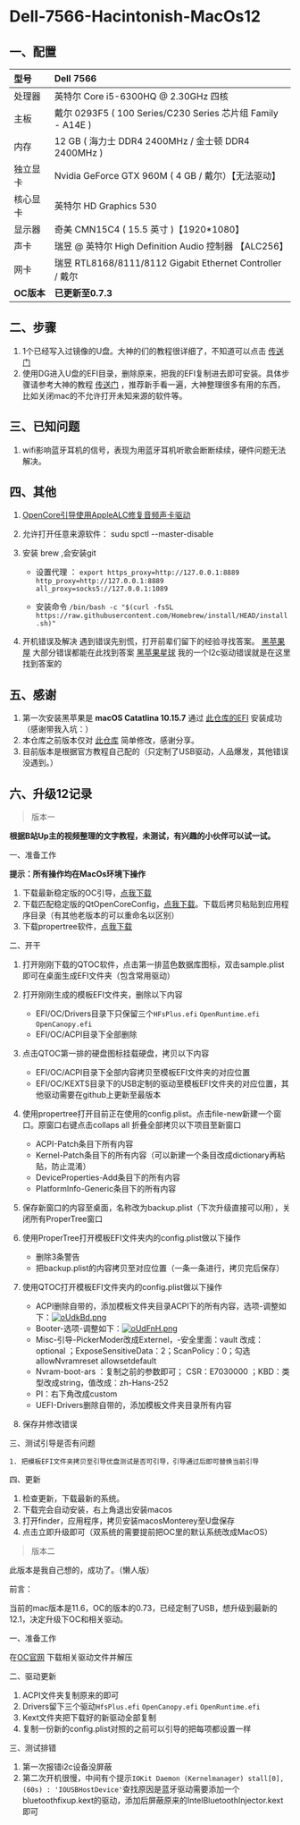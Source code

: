 # Dell-7566-Hacintonish-MacOs12

## 一、配置

| 型号 | Dell 7566 |
| :-----| :---- |
| 处理器 | 英特尔 Core i5-6300HQ @ 2.30GHz 四核 |
| 主板  | 戴尔 0293F5 ( 100 Series/C230 Series 芯片组 Family - A14E ) |
|   内存 |  12 GB ( 海力士 DDR4 2400MHz / 金士顿 DDR4 2400MHz )  |
| 独立显卡 | Nvidia GeForce GTX 960M ( 4 GB / 戴尔）【无法驱动】 |
| 核心显卡 | 英特尔 HD Graphics 530 |
|  显示器| 奇美 CMN15C4 ( 15.5 英寸 )【1920*1080】 |
|  声卡| 瑞昱 @ 英特尔 High Definition Audio 控制器 【ALC256】 |
| 网卡| 瑞昱 RTL8168/8111/8112 Gigabit Ethernet Controller / 戴尔|
| **OC版本** | **已更新至0.7.3** |

## 二、步骤

1. 1个已经写入过镜像的U盘。大神的们的教程很详细了，不知道可以点击 [传送门](https://blog.daliansky.net/) 
2. 使用DG进入U盘的EFI目录，删除原来，把我的EFI复制进去即可安装。具体步骤请参考大神的教程 [传送门](https://blog.daliansky.net/Lenovo-Tianyi-510s-Mini-and-macOS-BigSur-Installation-Tutorial.html) ，推荐新手看一遍，大神整理很多有用的东西，比如关闭mac的不允许打开未知来源的软件等。

## 三、已知问题

1. wifi影响蓝牙耳机的信号，表现为用蓝牙耳机听歌会断断续续，硬件问题无法解决。

## 四、其他
1. [OpenCore引导使用AppleALC修复音频声卡驱动](http://imacos.top/2020/04/23/1004-3/)

2. 允许打开任意来源软件： sudu spctl --master-disable

3. 安装 brew ,会安装git

   - 设置代理 ：
    ` export https_proxy=http://127.0.0.1:8889 http_proxy=http://127.0.0.1:8889 all_proxy=socks5://127.0.0.1:1089 `
   
   - 安装命令 
     ` /bin/bash -c "$(curl -fsSL https://raw.githubusercontent.com/Homebrew/install/HEAD/install.sh)" `

4. 开机错误及解决
	遇到错误先别慌，打开前辈们留下的经验寻找答案。
	[黑苹果屋](http://imacos.top/2021/01/19/0154/)    大部分错误都能在此找到答案
	[黑苹果星球](https://heipg.cn/tutorial/opencore-install-errors-handbook.html)  我的一个I2c驱动错误就是在这里找到答案的
## 五、感谢
1. 第一次安装黑苹果是 **macOS Catatlina 10.15.7** 通过 [此仓库的EFI](https://github.com/thinhnpptit/hackintosh-OC-catalina-dell-7566-i5) 安装成功（感谢带我入坑：）
2. 本仓库之前版本仅对 [此仓库](https://github.com/worship76/dell7559_Hackintosh_BigSur) 简单修改，感谢分享。
3. 目前版本是根据官方教程自己配的（只定制了USB驱动，人品爆发，其他错误没遇到。）

## 六、升级12记录

> 版本一

**根据B站Up主的视频整理的文字教程，未测试，有兴趣的小伙伴可以试一试。**

一、准备工作

**提示：所有操作均在MacOs环境下操作**

1. 下载最新稳定版的OC引导，[点我下载](https://github.com/acidanthera/OpenCorePkg)
2. 下载匹配稳定版的QtOpenCoreConfig，[点我下载](https://github.com/ic005k/QtOpenCoreConfig)。下载后拷贝粘贴到应用程序目录（有其他老版本的可以重命名以区别）
3. 下载propertree软件，[点我下载](https://github.com/corpnewt/ProperTree)

二、开干

1. 打开刚刚下载的QTOC软件，点击第一排蓝色数据库图标，双击sample.plist即可在桌面生成EFI文件夹（包含常用驱动）
2. 打开刚刚生成的模板EFI文件夹，删除以下内容
   - EFI/OC/Drivers目录下只保留三个`HFsPlus.efi` `OpenRuntime.efi` `OpenCanopy.efi`
   - EFI/OC/ACPI目录下全部删除

3. 点击QTOC第一排的硬盘图标挂载硬盘，拷贝以下内容
   - EFI/OC/ACPI目录下全部内容拷贝至模板EFI文件夹的对应位置
   - EFI/OC/KEXTS目录下的USB定制的驱动至模板EFI文件夹的对应位置，其他驱动需要在github上更新至最版本

4. 使用propertree打开目前正在使用的config.plist。点击file-new新建一个窗口。原窗口右键点击collaps all 折叠全部拷贝以下项目至新窗口
   - ACPI-Patch条目下所有内容
   - Kernel-Patch条目下的所有内容（可以新建一个条目改成dictionary再粘贴，防止混淆）
   - DeviceProperties-Add条目下的所有内容
   - PlatformInfo-Generic条目下的所有内容
5. 保存新窗口的内容至桌面，名称改为backup.plist（下次升级直接可以用），关闭所有ProperTree窗口
6. 使用ProperTree打开模板EFI文件夹内的config.plist做以下操作
   - 删除3条警告
   - 把backup.plist的内容拷贝至对应位置（一条一条进行，拷贝完后保存）

7. 使用QTOC打开模板EFI文件夹内的config.plist做以下操作
   - ACPI删除自带的，添加模板文件夹目录ACPI下的所有内容，选项-调整如下：[![oUdkBd.png](https://z3.ax1x.com/2021/12/03/oUdkBd.png)](https://imgtu.com/i/oUdkBd)
   - Booter-选项-调整如下：[![oUdFnH.png](https://z3.ax1x.com/2021/12/03/oUdFnH.png)](https://imgtu.com/i/oUdFnH)
   - Misc-引导-PickerModer改成Externel，-安全里面：vault 改成：optional ；ExposeSensitiveData：2；ScanPolicy：0；勾选allowNvramreset allowsetdefault
   - Nvram-boot-ars ：复制之前的参数即可； CSR：E7030000 ；KBD：类型改成string，值改成：zh-Hans-252
   - PI：右下角改成custom
   - UEFI-Drivers删除自带的，添加模板文件夹目录所有内容

8. 保存并修改错误

三、测试引导是否有问题

 	1. 把模板EFI文件夹拷贝至引导优盘测试是否可引导，引导通过后即可替换当前引导

四、更新

1. 检查更新，下载最新的系统。
2. 下载完会自动安装，右上角退出安装macos
3. 打开finder，应用程序，拷贝安装macosMonterey至U盘保存
4. 点击立即升级即可（双系统的需要提前把OC里的默认系统改成MacOS）

> 版本二

此版本是我自己想的，成功了。（懒人版）

前言：

当前的mac版本是11.6，OC的版本的0.73，已经定制了USB，想升级到最新的12.1，决定升级下OC和相关驱动。

一、准备工作

在[OC官网](https://dortania.github.io/OpenCore-Install-Guide/ktext.html) 下载相关驱动文件并解压

二、驱动更新

1. ACPI文件夹复制原来的即可
2. Drivers留下三个驱动`HfsPlus.efi` `OpenCanopy.efi` `OpenRuntime.efi`
3. Kext文件夹把下载好的新驱动全部复制
4. 复制一份新的config.plist对照的之前可以引导的把每项都设置一样

三、测试排错

1. 第一次报错i2c设备没屏蔽
2. 第二次开机很慢，中间有个提示`IOKit Daemon (Kernelmanager) stall[0], (60s) : 'IOUSBHostDevice'`查找原因是蓝牙驱动需要添加一个bluetoothfixup.kext的驱动，添加后屏蔽原来的IntelBluetoothInjector.kext即可

